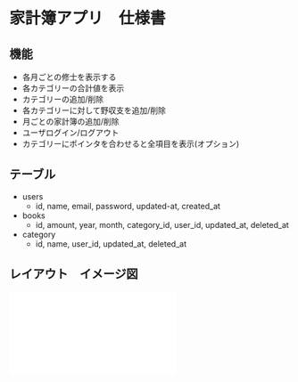# 家計簿アプリ　仕様書

  ## 機能
  * 各月ごとの修士を表示する
  * 各カテゴリーの合計値を表示
  * カテゴリーの追加/削除
  * 各カテゴリーに対して野収支を追加/削除
  * 月ごとの家計簿の追加/削除
  * ユーザログイン/ログアウト
  * カテゴリーにポインタを合わせると全項目を表示(オプション)

  ## テーブル
  * users
    * id, name, email, password, updated-at, created_at
  * books
    * id, amount, year, month, category_id, user_id, updated_at, deleted_at
  * category
    * id, name, user_id, updated_at, deleted_at

  ## レイアウト　イメージ図
  ![layout](/Users/show/workspace/householdAccountBook/家計簿アプリ_イメージ図.pdf)
